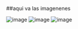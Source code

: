 <!-- Listado-Eliminar -->


##aqui va las imagenenes

![image](https://github.com/Destructor463/PracticaN3/assets/142637614/c3e525be-c09f-4d03-962c-08f023d4f9bf)
![image](https://github.com/Destructor463/PracticaN3/assets/142637614/6f7e8778-38df-4001-86da-52593858c0fe)
![image](https://github.com/Destructor463/PracticaN3/assets/142637614/d1133591-937d-473a-b2c5-e0b9d158b2d6)




 
 

